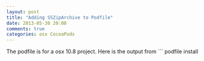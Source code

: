 ```yaml
---
layout: post
title: "Adding SSZipArchive to Podfile"
date: 2013-05-30 20:00
comments: true
categories: osx CocoaPods
---
```


The podfile is for a osx 10.8 project. Here is the output from ```
podfile install
```

